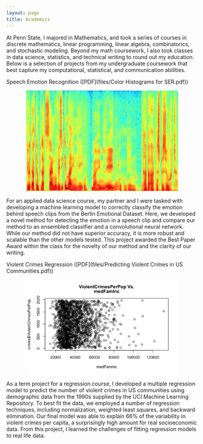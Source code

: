 ```yaml
---
layout: page
title: Academics
---
```


At Penn State, I majored in Mathematics, and took a series of courses in discrete mathematics, linear programming, linear algebra, combinatorics, and stochastic modeling. Beyond my math coursework, I also took classes in data science, statistics, and technical writing to round out my education. Below is a selection of projects from my undergraduate coursework that best capture my computational, statistical, and communication abilities. 



Speech Emotion Recognition ([PDF](files/Color Histograms for SER.pdf))

<p align="center">
  <img src="/files/Spectrogram.png" alt="Spectrogram" width = "400"/>
</p>

For an applied data science course, my partner and I were tasked with developing a machine learning model to correctly classify the emotion behind speech clips from the Berlin Emotional Dataset. Here, we developed a novel method for detecting the emotion in a speech clip and compare our method to an ensembled classifier and a convolutional neural network. While our method did not have superior accuracy, it is more robust and scalable than the other models tested. This project awarded the Best Paper Award within the class for the novelty of our method and the clarity of our writing. 



Violent Crimes Regression ([PDF](files/Predicting Violent Crimes in US Communities.pdf))

<p align="center">
  <img src="/files/medfaminc.png" alt="Plot" width = "400"/>
</p>

As a term project for a regression course, I developed a multiple regression model to predict the number of violent crimes in US communities using demographic data from the 1990s supplied by the UCI Machine Learning Repository. To best fit the data, we employed a number of regression techniques, including normalization, weighted least squares, and backward elimination. Our final model was able to explain 66% of the variability in violent crimes per capita, a surprisingly high amount for real socioeconomic data. From this project, I learned the challenges of fitting regression models to real life data. 


